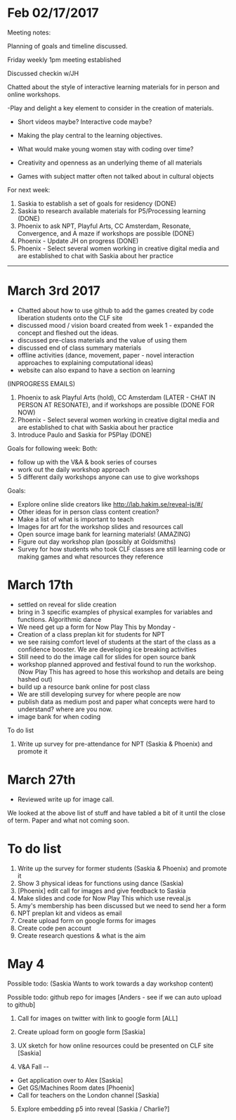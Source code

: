 # Feb 02/17/2017

Meeting notes:

Planning of goals and timeline discussed.

Friday weekly 1pm meeting established

Discussed checkin w/JH

Chatted about the style of interactive learning materials for in person and online workshops.

-Play and delight a key element to consider in the creation of materials.  

- Short videos maybe? Interactive code maybe?

- Making the play central to the learning objectives.

- What would make young women stay with coding over time?

- Creativity and openness as an underlying theme of all materials

- Games with subject matter often not talked about in cultural objects


For next week:

1. Saskia to establish a set of goals for residency (DONE)
2. Saskia to research available materials for P5/Processing learning (DONE)
3. Phoenix to ask NPT, Playful Arts, CC Amsterdam, Resonate, Convergence, and A maze if workshops are possible (DONE)
4. Phoenix - Update JH on progress (DONE)
5. Phoenix - Select several women working in creative digital media and are established to chat with Saskia about her practice

---

# March 3rd 2017
* Chatted about how to use github to add the games created by code liberation students onto the CLF site
* discussed mood / vision board created from week 1 - expanded the concept and fleshed out the ideas.
* discussed pre-class materials and the value of using them
* discussed end of class summary materials
* offline activities (dance, movement, paper - novel interaction approaches to explaining computational ideas)
* website can also expand to have a section on learning

(INPROGRESS EMAILS)

1. Phoenix to ask Playful Arts (hold), CC Amsterdam (LATER - CHAT IN PERSON AT RESONATE), and if workshops are possible (DONE FOR NOW)
2. Phoenix - Select several women working in creative digital media and are established to chat with Saskia about her practice
3. Introduce Paulo and Saskia for P5Play (DONE)


Goals for following week:
Both:
* follow up with the V&A & book series of courses
* work out the daily workshop approach
* 5 different daily workshops anyone can use to give workshops

Goals:
* Explore online slide creators like <http://lab.hakim.se/reveal-js/#/>
* Other ideas for in person class content creation?
* Make a list of what is important to teach
* Images for art for the workshop slides and resources call
* Open source image bank for learning materials! (AMAZING)
* Figure out day workshop plan (possibly at Goldsmiths)
* Survey for how students who took CLF classes are still learning code or making games and what resources they reference

# March 17th
* settled on reveal for slide creation
* bring in 3 specific examples of physical examples for variables and functions.
Algorithmic dance
* We need get up a form for Now Play This by Monday -
* Creation of a class preplan kit for students for NPT
* we see raising comfort level of students at the start of the class as a confidence booster. We are developing ice breaking activities
* Still need to do the image call for slides for open source bank
* workshop planned approved and festival found to run the workshop. (Now Play This has agreed to hose this workshop and details are being hashed out)
* build up a resource bank online for post class
* We are still developing survey for where people are now
* publish data as medium post and paper
what concepts were hard to understand? where are you now.
* image bank for when coding

To do list
1. Write up survey for pre-attendance for NPT (Saskia & Phoenix) and promote it

# March 27th
* Reviewed write up for image call.

We looked at the above list of stuff and have tabled a bit of it until the close of term. Paper and what not coming soon.

# To do list
1. Write up the survey for former students (Saskia & Phoenix) and promote it
2. Show 3 physical ideas for functions using dance (Saskia)
3. [Phoenix] edit call for images and give feedback to Saskia
4. Make slides and code for Now Play This which use reveal.js
5. Amy's membership has been discussed but we need to send her a form
6. NPT preplan kit and videos as email
7. Create upload form on google forms for images
8. Create code pen account
9. Create research questions & what is the aim

# May 4
Possible todo: (Saskia Wants to work towards a day workshop content)

Possible todo: github repo for images [Anders - see if we can auto upload to github]

1. Call for images on twitter with link to google form [ALL]

2. Create upload form on google form [Saskia]
3. UX sketch for how online resources could be presented on CLF site [Saskia]
4. V&A Fall  --
  * Get application over to Alex [Saskia]
  * Get GS/Machines Room dates [Phoenix]
  * Call for teachers on the London channel  [Saskia]
5. Explore embedding p5 into reveal [Saskia / Charlie?]
